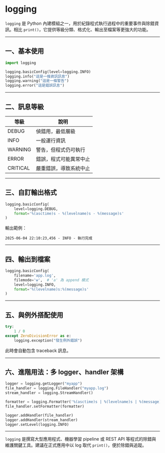 # logging

`logging` 是 Python 內建模組之一，用於紀錄程式執行過程中的重要事件與除錯資訊。相比 `print()`，它提供等級分類、格式化、輸出至檔案等更強大的功能。

---

## 一、基本使用

```python
import logging

logging.basicConfig(level=logging.INFO)
logging.info("這是一條資訊訊息")
logging.warning("這是一條警告")
logging.error("這是錯誤訊息")
```

---

## 二、訊息等級

| 等級       | 說明          |
| -------- | ----------- |
| DEBUG    | 偵錯用，最低層級    |
| INFO     | 一般運行資訊      |
| WARNING  | 警告，但程式仍可執行  |
| ERROR    | 錯誤，程式可能異常中止 |
| CRITICAL | 嚴重錯誤，導致系統中止 |

---

## 三、自訂輸出格式

```python
logging.basicConfig(
    level=logging.DEBUG,
    format='%(asctime)s - %(levelname)s - %(message)s'
)
```

輸出範例：

```
2025-06-04 22:10:23,456 - INFO - 執行完成
```

---

## 四、輸出到檔案

```python
logging.basicConfig(
    filename='app.log',
    filemode='w',  # 'a' 為 append 模式
    level=logging.INFO,
    format='%(levelname)s:%(message)s'
)
```

---

## 五、與例外搭配使用

```python
try:
    1 / 0
except ZeroDivisionError as e:
    logging.exception("發生例外錯誤")
```

此時會自動包含 traceback 訊息。

---

## 六、進階用法：多 logger、handler 架構

```python
logger = logging.getLogger("myapp")
file_handler = logging.FileHandler("myapp.log")
stream_handler = logging.StreamHandler()

formatter = logging.Formatter('%(asctime)s | %(levelname)s | %(message)s')
file_handler.setFormatter(formatter)

logger.addHandler(file_handler)
logger.addHandler(stream_handler)
logger.setLevel(logging.INFO)
```

---

`logging` 是撰寫大型應用程式、機器學習 pipeline 或 REST API 等程式的除錯與維護關鍵工具。建議在正式應用中以 log 取代 `print()`，便於除錯與追蹤。
